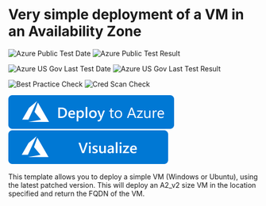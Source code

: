 # Very simple deployment of a VM in an Availability Zone

![Azure Public Test Date](https://azurequickstartsservice.blob.core.windows.net/badges/101-vm-simple-zones/PublicLastTestDate.svg)
![Azure Public Test Result](https://azurequickstartsservice.blob.core.windows.net/badges/101-vm-simple-zones/PublicDeployment.svg)

![Azure US Gov Last Test Date](https://azurequickstartsservice.blob.core.windows.net/badges/101-vm-simple-zones/FairfaxLastTestDate.svg)
![Azure US Gov Last Test Result](https://azurequickstartsservice.blob.core.windows.net/badges/101-vm-simple-zones/FairfaxDeployment.svg)

![Best Practice Check](https://azurequickstartsservice.blob.core.windows.net/badges/101-vm-simple-zones/BestPracticeResult.svg)
![Cred Scan Check](https://azurequickstartsservice.blob.core.windows.net/badges/101-vm-simple-zones/CredScanResult.svg)

[![Deploy To Azure](https://raw.githubusercontent.com/Azure/azure-quickstart-templates/master/1-CONTRIBUTION-GUIDE/images/deploytoazure.svg?sanitize=true)]("https://portal.azure.com/#create/Microsoft.Template/uri/https%3A%2F%2Fraw.githubusercontent.com%2FAzure%2Fazure-quickstart-templates%2Fmaster%2F101-vm-simple-zones%2Fazuredeploy.json")  [![Visualize](https://raw.githubusercontent.com/Azure/azure-quickstart-templates/master/1-CONTRIBUTION-GUIDE/images/visualizebutton.svg?sanitize=true)]("http://armviz.io/#/?load=https%3A%2F%2Fraw.githubusercontent.com%2FAzure%2Fazure-quickstart-templates%2Fmaster%2F101-vm-simple-zones%2Fazuredeploy.json")

This template allows you to deploy a simple VM (Windows or Ubuntu), using the latest patched version. This will deploy an A2_v2 size VM in the location specified and return the FQDN of the VM.


